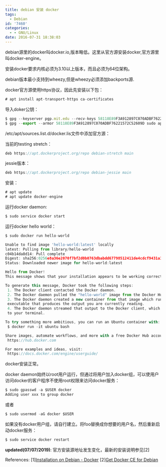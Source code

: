 ```yaml
---
title: debian 安装 docker
tags:
  - Debian
id: '7460'
categories:
  - - GNU/Linux
date: 2016-07-31 18:38:03
---
```



<!-- more -->
debian源里的docker叫docker.io,版本略低。这里从官方源安装docker,官方源里叫docker-engine。

安装docker要求内核必须为3.10以上版本，而且必须为64位架构。

debian版本最小支持到wheezy,但是wheezy必须添加backports源.

docker官方源使用https协议，因此先安装以下包：

```js
# apt install apt-transport-https ca-certificates
```

导入doker公钥：
```js
$ gpg --keyserver pgp.mit.edu --recv-keys 58118E89F3A912897C070ADBF76221572C52609D
$ gpg --export --armor 58118E89F3A912897C070ADBF76221572C52609D sudo apt-key add -
```

/etc/apt/sources.list.d/docker.lis文件中添加官方源：

当前的testing stretch：
```js
deb https://apt.dockerproject.org/repo debian-stretch main
```

jessie版本：
```js
deb https://apt.dockerproject.org/repo debian-jessie main
```

安装：
```js
# apt update
# apt update docker-engine
```

运行docker daemon:
```js
$ sudo service docker start
```

运行docker hello world：
```js
$ sudo docker run hello-world

Unable to find image 'hello-world:latest' locally
latest: Pulling from library/hello-world
c04b14da8d14: Pull complete 
Digest: sha256:0256e8a36e2070f7bf2d0b0763dbabdd67798512411de4cdcf9431a1feb60fd9
Status: Downloaded newer image for hello-world:latest

Hello from Docker!
This message shows that your installation appears to be working correctly.

To generate this message, Docker took the following steps:
 1. The Docker client contacted the Docker daemon.
 2. The Docker daemon pulled the "hello-world" image from the Docker Hub.
 3. The Docker daemon created a new container from that image which runs the
 executable that produces the output you are currently reading.
 4. The Docker daemon streamed that output to the Docker client, which sent it
 to your terminal.

To try something more ambitious, you can run an Ubuntu container with:
 $ docker run -it ubuntu bash

Share images, automate workflows, and more with a free Docker Hub account:
 https://hub.docker.com

For more examples and ideas, visit:
 https://docs.docker.com/engine/userguide/
```

docker安装正常。

docker daemon始终以root用户运行，但通过将用户加入docker组，可以使用户访问docker的客户程序不使用root权限来访问docker服务：
```js
$ sudo gpasswd -a $USER docker
Adding user xxx to group docker
```
或者
```js
$ sudo usermod -aG docker $USER
```

如果没有docker用户组，请自行建立。将foo替换成你想要的用户名，然后重新启动docker服务：
```js
$ sudo service docker restart
```

**updated(07/07/2019)**:
官方安装源地址发生变化，最新的安装说明参见\[2\]

References:
\[1\][Installation on Debian - Docker](https://docs.docker.com/engine/installation/linux/debian/)
\[2\][Get Docker CE for Debian](https://docs.docker.com/install/linux/docker-ce/debian/)